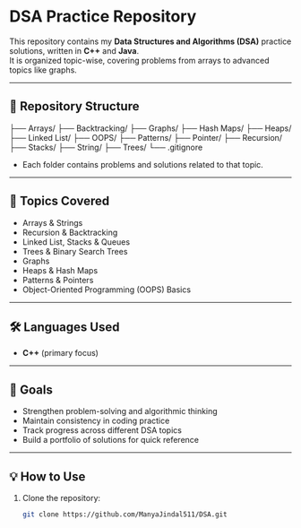 # DSA Practice Repository

This repository contains my **Data Structures and Algorithms (DSA)** practice solutions, written in **C++** and **Java**.  
It is organized topic-wise, covering problems from arrays to advanced topics like graphs.  

---

## 📂 Repository Structure

├── Arrays/
├── Backtracking/
├── Graphs/
├── Hash Maps/
├── Heaps/
├── Linked List/
├── OOPS/
├── Patterns/
├── Pointer/
├── Recursion/
├── Stacks/
├── String/
├── Trees/
└── .gitignore


- Each folder contains problems and solutions related to that topic.  

---

## 🚀 Topics Covered

- Arrays & Strings  
- Recursion & Backtracking  
- Linked List, Stacks & Queues  
- Trees & Binary Search Trees  
- Graphs  
- Heaps & Hash Maps  
- Patterns & Pointers  
- Object-Oriented Programming (OOPS) Basics  

---

## 🛠 Languages Used
- **C++** (primary focus)  
---

## 🎯 Goals

- Strengthen problem-solving and algorithmic thinking  
- Maintain consistency in coding practice  
- Track progress across different DSA topics  
- Build a portfolio of solutions for quick reference  

---

## 💡 How to Use
1. Clone the repository:
   ```bash
   git clone https://github.com/ManyaJindal511/DSA.git
